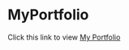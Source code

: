 # MyPortfolio
Click this link to view <a href="https://humbleassassin.github.io/MyPortfolio/" target="_blank">My Portfolio</a>

